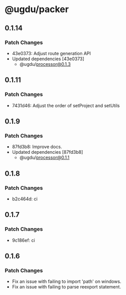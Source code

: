 # @ugdu/packer

## 0.1.14

### Patch Changes

- 43e0373: Adjust route generation API
- Updated dependencies [43e0373]
  - @ugdu/processor@0.1.3

## 0.1.11

### Patch Changes

- 7431d46: Adjust the order of setProject and setUtils

## 0.1.9

### Patch Changes

- 87fd3b8: Improve docs.
- Updated dependencies [87fd3b8]
  - @ugdu/processor@0.1.1

## 0.1.8

### Patch Changes

- b2c464d: ci

## 0.1.7

### Patch Changes

- 9c186ef: ci

## 0.1.6

### Patch Changes

- Fix an issue with failing to import 'path' on windows.
- Fix an issue with failing to parse reexport statement.
